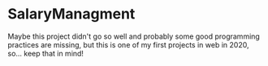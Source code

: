# SalaryManagment

Maybe this project didn't go so well and probably some good programming practices are missing, but this is one of my first projects in
web in 2020, so... keep that in mind!

